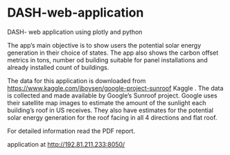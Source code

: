 # DASH-web-application
DASH- web application using plotly and python

The app’s main objective is to show users the potential solar energy generation in their choice of states. The app also shows
the carbon offset metrics in tons, number od building suitable for panel installations and already installed count of buildings.

The data for this application is downloaded from https://www.kaggle.com/jboysen/google-project-sunroof Kaggle . The data
is collected and made available by Google’s Sunroof project. Google uses their satellite map images to estimate the amount
of the sunlight each building’s roof in US receives. They also have estimates for the potential solar energy generation for the roof facing in all 4 directions and flat roof.

For detailed information read the PDF report.

application at http://192.81.211.233:8050/ 
